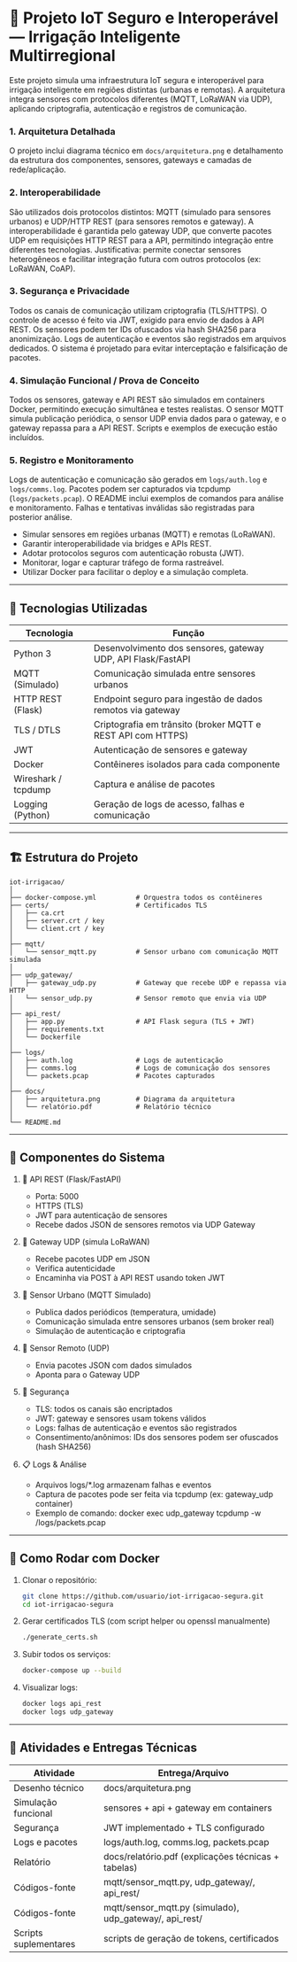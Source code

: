 # 🌱 Projeto IoT Seguro e Interoperável — Irrigação Inteligente Multirregional

Este projeto simula uma infraestrutura IoT segura e interoperável para irrigação inteligente em regiões distintas (urbanas e remotas). A arquitetura integra sensores com protocolos diferentes (MQTT, LoRaWAN via UDP), aplicando criptografia, autenticação e registros de comunicação.

### 1. Arquitetura Detalhada
O projeto inclui diagrama técnico em `docs/arquitetura.png` e detalhamento da estrutura dos componentes, sensores, gateways e camadas de rede/aplicação.

### 2. Interoperabilidade
São utilizados dois protocolos distintos: MQTT (simulado para sensores urbanos) e UDP/HTTP REST (para sensores remotos e gateway). A interoperabilidade é garantida pelo gateway UDP, que converte pacotes UDP em requisições HTTP REST para a API, permitindo integração entre diferentes tecnologias. Justificativa: permite conectar sensores heterogêneos e facilitar integração futura com outros protocolos (ex: LoRaWAN, CoAP).

### 3. Segurança e Privacidade
Todos os canais de comunicação utilizam criptografia (TLS/HTTPS). O controle de acesso é feito via JWT, exigido para envio de dados à API REST. Os sensores podem ter IDs ofuscados via hash SHA256 para anonimização. Logs de autenticação e eventos são registrados em arquivos dedicados. O sistema é projetado para evitar interceptação e falsificação de pacotes.

### 4. Simulação Funcional / Prova de Conceito
Todos os sensores, gateway e API REST são simulados em containers Docker, permitindo execução simultânea e testes realistas. O sensor MQTT simula publicação periódica, o sensor UDP envia dados para o gateway, e o gateway repassa para a API REST. Scripts e exemplos de execução estão incluídos.

### 5. Registro e Monitoramento
Logs de autenticação e comunicação são gerados em `logs/auth.log` e `logs/comms.log`. Pacotes podem ser capturados via tcpdump (`logs/packets.pcap`). O README inclui exemplos de comandos para análise e monitoramento. Falhas e tentativas inválidas são registradas para posterior análise.


* Simular sensores em regiões urbanas (MQTT) e remotas (LoRaWAN).
* Garantir interoperabilidade via bridges e APIs REST.
* Adotar protocolos seguros com autenticação robusta (JWT).
* Monitorar, logar e capturar tráfego de forma rastreável.
* Utilizar Docker para facilitar o deploy e a simulação completa.

---

## 🧰 Tecnologias Utilizadas

| Tecnologia          | Função                                                       |
| ------------------- | ------------------------------------------------------------ |
| Python 3            | Desenvolvimento dos sensores, gateway UDP, API Flask/FastAPI |
| MQTT (Simulado)     | Comunicação simulada entre sensores urbanos                 |
| HTTP REST (Flask)   | Endpoint seguro para ingestão de dados remotos via gateway   |
| TLS / DTLS          | Criptografia em trânsito (broker MQTT e REST API com HTTPS)  |
| JWT                 | Autenticação de sensores e gateway                           |
| Docker              | Contêineres isolados para cada componente                    |
| Wireshark / tcpdump | Captura e análise de pacotes                                 |
| Logging (Python)    | Geração de logs de acesso, falhas e comunicação              |

---

## 🏗️ Estrutura do Projeto

```
iot-irrigacao/
│
├── docker-compose.yml          # Orquestra todos os contêineres
├── certs/                      # Certificados TLS
│   ├── ca.crt
│   ├── server.crt / key
│   └── client.crt / key
│
├── mqtt/
│   └── sensor_mqtt.py          # Sensor urbano com comunicação MQTT simulada
│
├── udp_gateway/
│   ├── gateway_udp.py          # Gateway que recebe UDP e repassa via HTTP
│   └── sensor_udp.py           # Sensor remoto que envia via UDP
│
├── api_rest/
│   ├── app.py                  # API Flask segura (TLS + JWT)
│   ├── requirements.txt
│   └── Dockerfile
│
├── logs/
│   ├── auth.log                # Logs de autenticação
│   ├── comms.log               # Logs de comunicação dos sensores
│   └── packets.pcap            # Pacotes capturados
│
├── docs/
│   ├── arquitetura.png         # Diagrama da arquitetura
│   └── relatório.pdf           # Relatório técnico
│
└── README.md
```

---

## 🧪 Componentes do Sistema

1. 🧭 API REST (Flask/FastAPI)

   * Porta: 5000
   * HTTPS (TLS)
   * JWT para autenticação de sensores
   * Recebe dados JSON de sensores remotos via UDP Gateway

2. 📡 Gateway UDP (simula LoRaWAN)

   * Recebe pacotes UDP em JSON
   * Verifica autenticidade
   * Encaminha via POST à API REST usando token JWT
3. 🌆 Sensor Urbano (MQTT Simulado)

   * Publica dados periódicos (temperatura, umidade)
   * Comunicação simulada entre sensores urbanos (sem broker real)
   * Simulação de autenticação e criptografia

4. 🌄 Sensor Remoto (UDP)

   * Envia pacotes JSON com dados simulados
   * Aponta para o Gateway UDP

5. 🔐 Segurança

   * TLS: todos os canais são encriptados
   * JWT: gateway e sensores usam tokens válidos
   * Logs: falhas de autenticação e eventos são registrados
   * Consentimento/anônimos: IDs dos sensores podem ser ofuscados (hash SHA256)

6. 📋 Logs & Análise

   * Arquivos logs/\*.log armazenam falhas e eventos
   * Captura de pacotes pode ser feita via tcpdump (ex: gateway\_udp container)
   * Exemplo de comando: docker exec udp\_gateway tcpdump -w /logs/packets.pcap

---

## 🐳 Como Rodar com Docker

1. Clonar o repositório:

   ```bash
   git clone https://github.com/usuario/iot-irrigacao-segura.git
   cd iot-irrigacao-segura
   ```

2. Gerar certificados TLS (com script helper ou openssl manualmente)

   ```bash
   ./generate_certs.sh
   ```

3. Subir todos os serviços:

   ```bash
   docker-compose up --build
   ```

4. Visualizar logs:

   ```bash
   docker logs api_rest
   docker logs udp_gateway
   ```

---

## 📘 Atividades e Entregas Técnicas

| Atividade             | Entrega/Arquivo                                     |
| --------------------- | --------------------------------------------------- |
| Desenho técnico       | docs/arquitetura.png                                |
| Simulação funcional   | sensores + api + gateway em containers              |
| Segurança             | JWT implementado + TLS configurado                  |
| Logs e pacotes        | logs/auth.log, comms.log, packets.pcap              |
| Relatório             | docs/relatório.pdf (explicações técnicas + tabelas) |
| Códigos-fonte         | mqtt/sensor\_mqtt.py, udp\_gateway/, api\_rest/     |
| Códigos-fonte         | mqtt/sensor_mqtt.py (simulado), udp_gateway/, api_rest/     |
| Scripts suplementares | scripts de geração de tokens, certificados          |
